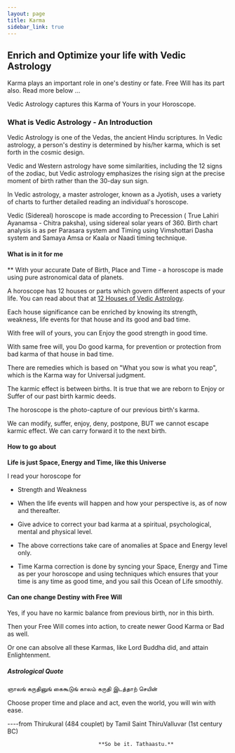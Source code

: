 ```yaml
---
layout: page
title: Karma
sidebar_link: true
---
```

## Enrich and Optimize your life with Vedic Astrology

Karma plays an important role in one's destiny or fate. Free Will has its part also. Read more below ...

Vedic Astrology captures this Karma of Yours in your Horoscope.

### What is Vedic Astrology - An Introduction

Vedic Astrology is one of the Vedas, the ancient Hindu scriptures. In Vedic astrology, a person's destiny is determined by his/her karma, which is set forth in the cosmic design.

Vedic and Western astrology have some similarities, including the 12 signs of the zodiac, but Vedic astrology emphasizes the rising sign at the precise moment of birth rather than the 30-day sun sign.

In Vedic astrology, a master astrologer, known as a Jyotish, uses a variety of charts to further detailed reading an individual's horoscope.

Vedic (Sidereal) horoscope is made according to Precession ( True Lahiri Ayanamsa - Chitra paksha), using sidereal solar years of 360.
Birth chart analysis is as per Parasara system and Timing using Vimshottari Dasha system and Samaya Amsa or Kaala or Naadi timing technique.

#### What is in it for me

** With your accurate Date of Birth, Place and Time - a horoscope is made using pure astronomical data of planets.

A horoscope has 12 houses or parts which govern different aspects of your life. You can read about that at [12 Houses of Vedic Astrology](https://stevehora.com/blog/vedic-astrology-meaning/).

Each house significance can be enriched by knowing its strength, weakness, life events for that house and its good and bad time.

With free will of yours, you can Enjoy the good strength in good time.

With same free will, you Do good karma, for prevention or protection from bad karma of that house in bad time.

There are remedies which is based on "What you sow is what you reap", which is the Karma way for Universal judgment.

The karmic effect is between births. It is true that we are reborn to Enjoy or Suffer of our past birth karmic deeds.

The horoscope is the photo-capture of our previous birth's karma.

We can modify, suffer, enjoy, deny, postpone, BUT we cannot escape karmic effect. We can carry forward it to the next birth.

#### How to go about

**Life is just Space, Energy and Time, like this Universe**

I read your horoscope for

  * Strength and Weakness

  * When the life events will happen and how your perspective is, as of now and thereafter.

  * Give advice to correct your bad karma at a spiritual, psychological, mental and physical level.

  * The above corrections take care of anomalies at Space and Energy level only.

  * Time Karma correction is done by syncing your Space, Energy and Time as per your horoscope and using techniques which ensures that your time is any time as good time, and you sail this Ocean of Life smoothly.

#### Can one change Destiny with Free Will

Yes, if you have no karmic balance from previous birth, nor in this birth.

Then your Free Will comes into action, to create newer Good Karma or Bad as well.

Or one can absolve all these Karmas, like Lord Buddha did, and attain Enlightenment.

##### Astrological Quote

ஞாலங் கருதினுங் கைகூடுங் காலம் கருதி இடத்தாற் செயின்

Choose proper time and place and act, even the world, you will win with ease.

----from Thirukural (484 couplet) by Tamil Saint ThiruValluvar (1st century BC)

                                 **So be it. Tathaastu.**
